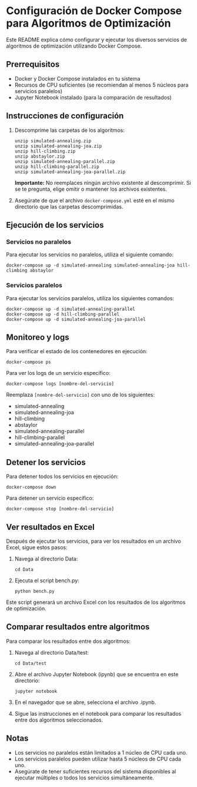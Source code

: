 # Configuración de Docker Compose para Algoritmos de Optimización

Este README explica cómo configurar y ejecutar los diversos servicios de algoritmos de optimización utilizando Docker Compose.

## Prerrequisitos

- Docker y Docker Compose instalados en tu sistema
- Recursos de CPU suficientes (se recomiendan al menos 5 núcleos para servicios paralelos)
- Jupyter Notebook instalado (para la comparación de resultados)

## Instrucciones de configuración

1. Descomprime las carpetas de los algoritmos:

   ```
   unzip simulated-annealing.zip
   unzip simulated-annealing-joa.zip
   unzip hill-climbing.zip
   unzip abstaylor.zip
   unzip simulated-annealing-parallel.zip
   unzip hill-climbing-parallel.zip
   unzip simulated-annealing-joa-parallel.zip
   ```

   **Importante:** No reemplaces ningún archivo existente al descomprimir. Si se te pregunta, elige omitir o mantener los archivos existentes.

2. Asegúrate de que el archivo `docker-compose.yml` esté en el mismo directorio que las carpetas descomprimidas.

## Ejecución de los servicios

### Servicios no paralelos

Para ejecutar los servicios no paralelos, utiliza el siguiente comando:

```
docker-compose up -d simulated-annealing simulated-annealing-joa hill-climbing abstaylor
```

### Servicios paralelos

Para ejecutar los servicios paralelos, utiliza los siguientes comandos:

```
docker-compose up -d simulated-annealing-parallel
docker-compose up -d hill-climbing-parallel
docker-compose up -d simulated-annealing-joa-parallel
```

## Monitoreo y logs

Para verificar el estado de los contenedores en ejecución:

```
docker-compose ps
```

Para ver los logs de un servicio específico:

```
docker-compose logs [nombre-del-servicio]
```

Reemplaza `[nombre-del-servicio]` con uno de los siguientes:

- simulated-annealing
- simulated-annealing-joa
- hill-climbing
- abstaylor
- simulated-annealing-parallel
- hill-climbing-parallel
- simulated-annealing-joa-parallel

## Detener los servicios

Para detener todos los servicios en ejecución:

```
docker-compose down
```

Para detener un servicio específico:

```
docker-compose stop [nombre-del-servicio]
```

## Ver resultados en Excel

Después de ejecutar los servicios, para ver los resultados en un archivo Excel, sigue estos pasos:

1. Navega al directorio Data:

   ```
   cd Data
   ```

2. Ejecuta el script bench.py:
   ```
   python bench.py
   ```

Este script generará un archivo Excel con los resultados de los algoritmos de optimización.

## Comparar resultados entre algoritmos

Para comparar los resultados entre dos algoritmos:

1. Navega al directorio Data/test:

   ```
   cd Data/test
   ```

2. Abre el archivo Jupyter Notebook (ipynb) que se encuentra en este directorio:

   ```
   jupyter notebook
   ```

3. En el navegador que se abre, selecciona el archivo .ipynb.

4. Sigue las instrucciones en el notebook para comparar los resultados entre dos algoritmos seleccionados.

## Notas

- Los servicios no paralelos están limitados a 1 núcleo de CPU cada uno.
- Los servicios paralelos pueden utilizar hasta 5 núcleos de CPU cada uno.
- Asegúrate de tener suficientes recursos del sistema disponibles al ejecutar múltiples o todos los servicios simultáneamente.
